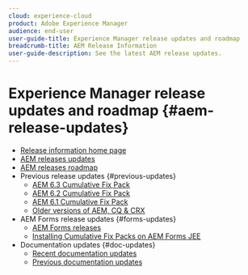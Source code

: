 ```yaml
---
cloud: experience-cloud
product: Adobe Experience Manager
audience: end-user
user-guide-title: Experience Manager release updates and roadmap
breadcrumb-title: AEM Release Information
user-guide-description: See the latest AEM release updates.
---
```


# Experience Manager release updates and roadmap {#aem-release-updates}

+ [Release information home page](home.md)
+ [AEM releases updates](aem-releases-updates.md)
+ [AEM releases roadmap](update-releases-roadmap.md)
+ Previous release updates {#previous-updates}
  + [AEM 6.3 Cumulative Fix Pack](release-notes-aem-6-3-cumulative-fix-pack.md)
  + [AEM 6.2 Cumulative Fix Pack](release-notes-aem-6-2-cumulative-fix-pack.md)
  + [AEM 6.1 Cumulative Fix Pack](release-notes-aem-6-1-cumulative-fix-pack.md)
  + [Older versions of AEM, CQ & CRX](aem-previous-versions.md)
+ AEM Forms release updates {#forms-updates}
  + [AEM Forms releases](kb/aem-forms-releases.md)  
  + [Installing Cumulative Fix Packs on AEM Forms JEE](install-cfp-aem-forms-jee.md)
+ Documentation updates {#doc-updates}
  + [Recent documentation updates](documentation-updates.md)
  + [Previous documentation updates](previous-documentation-updates.md)  
